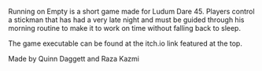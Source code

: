 Running on Empty is a short game made for Ludum Dare 45. Players control a stickman that has had a very late night and must be guided through his morning routine to make it to work on time without falling back to sleep.

The game executable can be found at the itch.io link featured at the top.

Made by Quinn Daggett and Raza Kazmi
